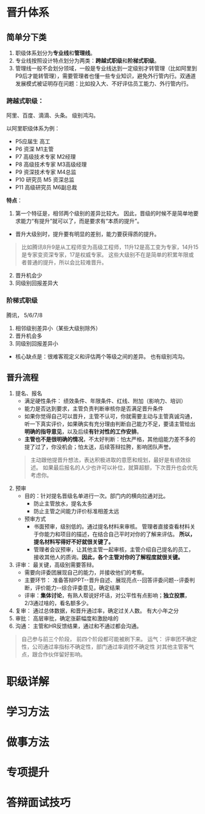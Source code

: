 
# 晋升体系

## 简单分下类
1. 职级体系划分为**专业线**和**管理线**。
2. 专业线按照设计特点划分为两类：**跨越式职级**和**阶梯式职级**。
3. 管理线一般不会划分领域，一般是专业线达到一定级别才转管理（比如阿里到P9后才能转管理），需要管理者也懂一些专业知识，避免外行管内行。双通道发展模式被证明存在问题：比如投入大、不好评估员工能力、外行管内行。

### **跨越式职级**：
阿里、百度、滴滴、头条。 级别鸿沟。

以阿里职级体系为例：
- P5应届生 高工
- P6 资深  M1主管
- P7 高级技术专家  M2经理
- P8 高级技术专家  M3高级经理
- P9 资深技术专家  M4总监
- P10 研究员  M5 资深总监
- P11 高级研究员 M6副总裁

**特点**：
1. 第一个特征是，相邻两个级别的差异比较大。 因此，晋级的时候不是简单地要求能力“有提升”就可以了，而是要求有“本质的提升”。
- 晋升大级别时，提升要有明显的差别，能力要获得质的提升。 
>比如腾讯8升9是从工程师变为高级工程师，11升12是高工变为专家，14升15是专家变资深专家，17是权威专家。 这些大级别不在是简单的积累年限或者普通的提升，所以会比较难晋升。
2. 晋升机会少
3. 同级别回报差异大

### 阶梯式职级
腾讯， 5/6/7/8

1. 相邻级别差异小（某些大级别除外）
2. 晋升机会多
3. 同级别回报差异小
- 核心缺点是：很难客观定义和评估两个等级之间的差异。 也有级别鸿沟。

## 晋升流程
1. 提名、报名
	- 满足硬性条件： 绩效条件、年限条件、红线、附加（影响力、培训）
	- 能力是否达到要求，主管负责判断审核你是否满足晋升条件
	- 如果你觉得自己可以晋升，主管不认可，你就需要主动与主管真诚沟通，听一下真实评价，如果确实有充分理由判断自己能力不足，要请主管给出**明确的指导意见**，以及后续**有针对性的工作安排**。
	- **主管也不是很明确的情况**，不太好判断：怕太严格，其他组能力差不多的提了过了，你没机会；怕太送，后续答辩拉胯，影响团队声誉。
	>主动跟他提晋升想法，表达积极进取的意愿和规划，最好是有绩效综述。 如果最后报名的人少也许可以补位，就算超额，下次晋升也会优先考虑你。
2. 预审
	- 目的：针对提名晋级名单进行一次。部门内的横向拉通对比。
		- 防止主管放水，提名太多
		- 防止主管之间能力评价标准相差太远
	- 预审方式
		- 书面预审，级别低的。通过提名材料来审核。 管理者直接查看材料关于你能力和项目的描述，在结合自己平时对你的了解来评估。 **所以，提名材料写得好不好就很关键了。**
		- 管理者会议预审，让其他主管一起审核，主管介绍自己提名的员工，接收其他人的质询。**因此，各个主管对你的了解程度就很关键。** 
4. 评审： 最关键，高级别需要答辩。 
	- 需要向评委团展现自己的能力，并接收他们的考察。
	- 主要环节： 准备答辩PPT--晋升自述、展现亮点--回答评委问题--评委判断，评价能力--综合评委意见，确定结果
	- 评审：**集体讨论**，有熟人帮说好坏话，对公平性有点影响；**独立投票**， 2/3通过啥的，看名额多少。
6. 复审： 通过总体数据，和晋升通过率，确定过关人数。 有大小年之分
8. 审批： 高层审批，确定涨薪幅度和激励啥的
9. 沟通： 主管和HR反馈结果，通过和不通过都会沟通。

> 自己参与前三个阶段， 前四个阶段都可能被刷下来。 
> 运气： 评审团不确定性，公司通过率指标不确定性，部门通过率调控不确定性
> 对其他主管客气点，跟合作伙伴留好影响。

# 职级详解

# 学习方法

# 做事方法

# 专项提升

# 答辩面试技巧